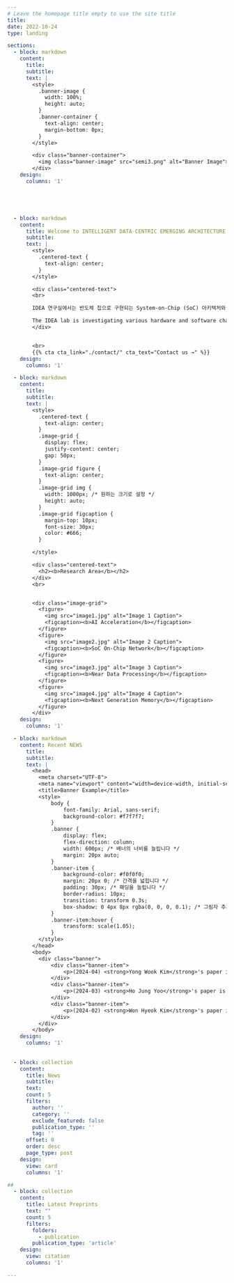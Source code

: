 ```yaml
---
# Leave the homepage title empty to use the site title
title:
date: 2022-10-24
type: landing

sections:
  - block: markdown
    content:
      title: 
      subtitle: 
      text: |
        <style>
          .banner-image {
            width: 100%;
            height: auto;
          }
          .banner-container {
            text-align: center;
            margin-bottom: 0px;
          }
        </style>

        <div class="banner-container">
          <img class="banner-image" src="semi3.png" alt="Banner Image">
        </div>
    design:
      columns: '1'





  - block: markdown
    content:
      title: Welcome to INTELLIGENT DATA-CENTRIC EMERGING ARCHITECTURE LAB(IDEA.L) at SKKU.
      subtitle: 
      text: |
        <style>
          .centered-text {
            text-align: center;
          }
        </style>

        <div class="centered-text">
        <br>

        IDEA 연구실에서는 반도체 칩으로 구현되는 System-on-Chip (SoC) 아키텍처와 설계 기술에 관련된 하드웨어와 <br>소프트웨어에서의 다양한 문제들을 연구하고 있습니다. 최근 우리는 빅 데이터와 인공지능 어플리케이션에서 기인하는 <br>메모리 및 스토리지 데이터 병목현상을 해결하기 위한 지능형 데이터 중심 컴퓨팅 아키텍처, optical link를 포함하는 <br>차세대 온칩 인터커넥트 등의 분야에서 시스템 레벨 연구에 초점을 맞추고 있습니다.<br><br>

        The IDEA lab is investigating various hardware and software challenges related to System-on-Chip (SoC) <br>architecture and design technology implemented as semiconductor chips. We have recently focused on <br>system-level research in intelligent data-driven computing architectures to address memory and storage <br>data bottlenecks caused by big data and artificial intelligence applications, as well as next-generation <br>on-chip interconnects including optical links.
        </div>


        <br>
        {{% cta cta_link="./contact/" cta_text="Contact us →" %}}
    design:
      columns: '1'

  - block: markdown
    content:
      title: 
      subtitle: 
      text: |
        <style>
          .centered-text {
            text-align: center;
          }
          .image-grid {
            display: flex;
            justify-content: center;
            gap: 50px;
          }
          .image-grid figure {
            text-align: center;
          }
          .image-grid img {
            width: 1000px; /* 원하는 크기로 설정 */
            height: auto;
          }
          .image-grid figcaption {
            margin-top: 10px;
            font-size: 30px;
            color: #666;
          }

        </style>

        <div class="centered-text">
          <h2><b>Research Area</b></h2>
        </div>
        <br>


        <div class="image-grid">
          <figure>
            <img src="image1.jpg" alt="Image 1 Caption">
            <figcaption><b>AI Acceleration</b></figcaption>
          </figure>
          <figure>
            <img src="image2.jpg" alt="Image 2 Caption">
            <figcaption><b>SoC On-Chip Network</b></figcaption>
          </figure>
          <figure>
            <img src="image3.jpg" alt="Image 3 Caption">
            <figcaption><b>Near Data Processing</b></figcaption>
          </figure>
          <figure>
            <img src="image4.jpg" alt="Image 4 Caption">
            <figcaption><b>Next Generation Memory</b></figcaption>
          </figure>
        </div>
    design:
      columns: '1'

  - block: markdown
    content: Recent NEWS
      title: 
      subtitle: 
      text: |
        <head>
          <meta charset="UTF-8">
          <meta name="viewport" content="width=device-width, initial-scale=1.0">
          <title>Banner Example</title>
          <style>
              body {
                  font-family: Arial, sans-serif;
                  background-color: #f7f7f7;
              }
              .banner {
                  display: flex;
                  flex-direction: column;
                  width: 600px; /* 배너의 너비를 늘립니다 */
                  margin: 20px auto;
              }
              .banner-item {
                  background-color: #f0f0f0;
                  margin: 20px 0; /* 간격을 넓힙니다 */
                  padding: 30px; /* 패딩을 늘립니다 */
                  border-radius: 10px;
                  transition: transform 0.3s;
                  box-shadow: 0 4px 8px rgba(0, 0, 0, 0.1); /* 그림자 추가 */
              }
              .banner-item:hover {
                  transform: scale(1.05);
              }
          </style>
        </head>
        <body>
          <div class="banner">
              <div class="banner-item">
                  <p>(2024-04) <strong>Yong Wook Kim</strong>'s paper is accepted by the IEEE Access.</p>
              </div>
              <div class="banner-item">
                  <p>(2024-03) <strong>Ho Jung Yoo</strong>'s paper is selected as the featured article in IEEE Access.</p>
              </div>
              <div class="banner-item">
                  <p>(2024-02) <strong>Won Hyeok Kim</strong>'s paper is accepted by the ICAIIC.</p>
              </div>
          </div>
        </body>
    design:
      columns: '1'
      
  
  - block: collection
    content:
      title: News
      subtitle:
      text:
      count: 5
      filters:
        author: ''
        category: ''
        exclude_featured: false
        publication_type: ''
        tag: ''
      offset: 0
      order: desc
      page_type: post
    design:
      view: card
      columns: '1'

##
  - block: collection
    content:
      title: Latest Preprints
      text: ""
      count: 5
      filters:
        folders:
          - publication
        publication_type: 'article'
    design:
      view: citation
      columns: '1'

---
```

